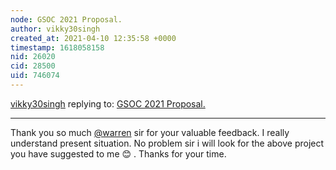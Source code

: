 ```yaml
---
node: GSOC 2021 Proposal.
author: vikky30singh
created_at: 2021-04-10 12:35:58 +0000
timestamp: 1618058158
nid: 26020
cid: 28500
uid: 746074
---
```




[vikky30singh](../profile/vikky30singh) replying to: [GSOC 2021 Proposal.](../notes/vikky30singh/03-24-2021/gsoc-2021-proposal)

----
Thank you so much [@warren](/profile/warren)  sir  for your valuable feedback. I really understand present situation. No problem sir i will look for the above project you have suggested to me 😊 . Thanks for your time.